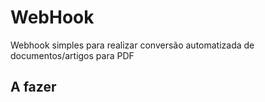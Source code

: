 WebHook
=======

Webhook simples para realizar conversão automatizada de documentos/artigos para PDF

A fazer
-------

~~~ um monte de código ainda precisa ser escrito ~~~


